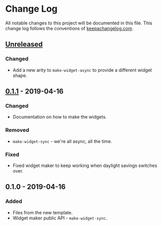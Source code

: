 # Change Log
All notable changes to this project will be documented in this file. This change log follows the conventions of [keepachangelog.com](http://keepachangelog.com/).

## [Unreleased]
### Changed
- Add a new arity to `make-widget-async` to provide a different widget shape.

## [0.1.1] - 2019-04-16
### Changed
- Documentation on how to make the widgets.

### Removed
- `make-widget-sync` - we're all async, all the time.

### Fixed
- Fixed widget maker to keep working when daylight savings switches over.

## 0.1.0 - 2019-04-16
### Added
- Files from the new template.
- Widget maker public API - `make-widget-sync`.

[Unreleased]: https://github.com/your-name/dumbsound/compare/0.1.1...HEAD
[0.1.1]: https://github.com/your-name/dumbsound/compare/0.1.0...0.1.1
